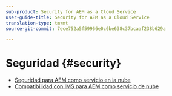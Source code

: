 ```yaml
---
sub-product: Security for AEM as a Cloud Service
user-guide-title: Security for AEM as a Cloud Service
translation-type: tm+mt
source-git-commit: 7ece752a5f59966e0c6be638c37bcaaf238b629a

---
```



# Seguridad {#security}

+ [Seguridad para AEM como servicio en la nube](/help/security/home.md)
+ [Compatibilidad con IMS para AEM como servicio de nube](ims-support.md)
